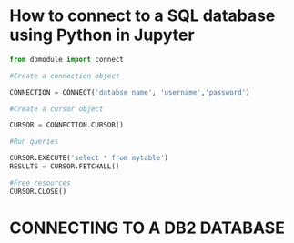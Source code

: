
# How to connect to a SQL database using Python in Jupyter


```python
from dbmodule import connect 

#Create a connection object

CONNECTION = CONNECT('databse name', 'username','password')

#Create a cursor object

CURSOR = CONNECTION.CURSOR()

#Run queries

CURSOR.EXECUTE('select * from mytable')
RESULTS = CURSOR.FETCHALL()

#Free resources
CURSOR.CLOSE()
```

# CONNECTING TO A DB2 DATABASE


```python

```
